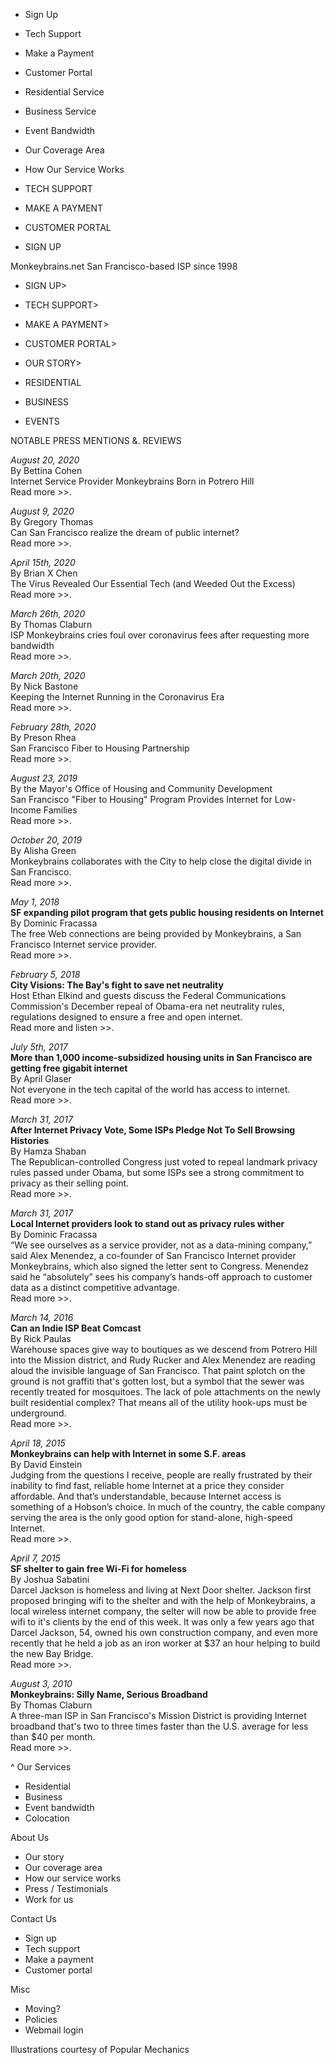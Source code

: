 *   Sign Up
*   Tech Support
*   Make a Payment
*   Customer Portal
*   Residential Service
*   Business Service
*   Event Bandwidth
*   Our Coverage Area
*   How Our Service Works

*   TECH SUPPORT
*   MAKE A PAYMENT
*   CUSTOMER PORTAL
*   SIGN UP

Monkeybrains.net San Francisco-based ISP since 1998

*   SIGN UP>
*   TECH SUPPORT>
*   MAKE A PAYMENT>
*   CUSTOMER PORTAL>
*   OUR STORY>

*   RESIDENTIAL
*   BUSINESS
*   EVENTS

NOTABLE PRESS MENTIONS &. REVIEWS  

_August 20, 2020_  
By Bettina Cohen  
Internet Service Provider Monkeybrains Born in Potrero Hill  
Read more >>.

_August 9, 2020_  
By Gregory Thomas  
Can San Francisco realize the dream of public internet?  
Read more >>.

_April 15th, 2020_  
By Brian X Chen  
The Virus Revealed Our Essential Tech (and Weeded Out the Excess)  
Read more >>.  

_March 26th, 2020_  
By Thomas Claburn  
ISP Monkeybrains cries foul over coronavirus fees after requesting more bandwidth  
Read more >>.

_March 20th, 2020_  
By Nick Bastone  
Keeping the Internet Running in the Coronavirus Era  
Read more >>.

_February 28th, 2020_  
By Preson Rhea  
San Francisco Fiber to Housing Partnership  
Read more >>.

_August 23, 2019_  
By the Mayor's Office of Housing and Community Development  
San Francisco "Fiber to Housing" Program Provides Internet for Low-Income Families  
Read more >>.

_October 20, 2019_  
By Alisha Green  
Monkeybrains collaborates with the City to help close the digital divide in San Francisco.  
Read more >>.

_May 1, 2018_  
**SF expanding pilot program that gets public housing residents on Internet**  
By Dominic Fracassa  
The free Web connections are being provided by Monkeybrains, a San Francisco Internet service provider.  
Read more >>.

_February 5, 2018_  
**City Visions: The Bay's fight to save net neutrality**  
Host Ethan Elkind and guests discuss the Federal Communications Commission's December repeal of Obama-era net neutrality rules, regulations designed to ensure a free and open internet.  
Read more and listen >>.

_July 5th, 2017_  
**More than 1,000 income-subsidized housing units in San Francisco are getting free gigabit internet**  
By April Glaser  
Not everyone in the tech capital of the world has access to internet.  
Read more >>.

_March 31, 2017_  
**After Internet Privacy Vote, Some ISPs Pledge Not To Sell Browsing Histories**  
By Hamza Shaban  
The Republican-controlled Congress just voted to repeal landmark privacy rules passed under Obama, but some ISPs see a strong commitment to privacy as their selling point.  
Read more >>.

_March 31, 2017_  
**Local Internet providers look to stand out as privacy rules wither**  
By Dominic Fracassa  
“We see ourselves as a service provider, not as a data-mining company,” said Alex Menendez, a co-founder of San Francisco Internet provider Monkeybrains, which also signed the letter sent to Congress. Menendez said he “absolutely” sees his company’s hands-off approach to customer data as a distinct competitive advantage.  
Read more >>.

_March 14, 2016_  
**Can an Indie ISP Beat Comcast**  
By Rick Paulas  
Warehouse spaces give way to boutiques as we descend from Potrero Hill into the Mission district, and Rudy Rucker and Alex Menendez are reading aloud the invisible language of San Francisco. That paint splotch on the ground is not graffiti that's gotten lost, but a symbol that the sewer was recently treated for mosquitoes. The lack of pole attachments on the newly built residential complex? That means all of the utility hook-ups must be underground.  
Read more >>.

_April 18, 2015_  
**Monkeybrains can help with Internet in some S.F. areas**  
By David Einstein  
Judging from the questions I receive, people are really frustrated by their inability to find fast, reliable home Internet at a price they consider affordable. And that’s understandable, because Internet access is something of a Hobson’s choice. In much of the country, the cable company serving the area is the only good option for stand-alone, high-speed Internet.  
Read more >>.

_April 7, 2015_  
**SF shelter to gain free Wi-Fi for homeless**  
By Joshua Sabatini  
Darcel Jackson is homeless and living at Next Door shelter. Jackson first proposed bringing wifi to the shelter and with the help of Monkeybrains, a local wireless internet company, the selter will now be able to provide free wifi to it's clients by the end of this week. It was only a few years ago that Darcel Jackson, 54, owned his own construction company, and even more recently that he held a job as an iron worker at $37 an hour helping to build the new Bay Bridge.  
Read more >>.

_August 3, 2010_  
**Monkeybrains: Silly Name, Serious Broadband**  
By Thomas Claburn  
A three-man ISP in San Francisco's Mission District is providing Internet broadband that's two to three times faster than the U.S. average for less than $40 per month.  
Read more >>.

^ Our Services

*   Residential
*   Business
*   Event bandwidth
*   Colocation

About Us

*   Our story
*   Our coverage area
*   How our service works
*   Press / Testimonials
*   Work for us

Contact Us

*   Sign up
*   Tech support
*   Make a payment
*   Customer portal

Misc

*   Moving?
*   Policies
*   Webmail login

Illustrations courtesy of Popular Mechanics